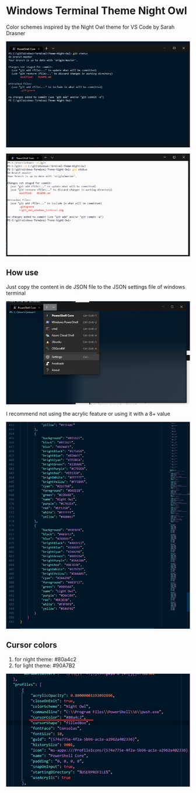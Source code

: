 # Windows Terminal Theme Night Owl

Color schemes inspired by the Night Owl theme for VS Code by Sarah Drasner

![Image night theme](night_owl_windows_terminal.png)

![Image night theme](light_owl_windows_terminal.png)

## How use

Just copy the content in de JSON file to the JSON settings file of windows 
terminal

![settings](settings.png)

I recommend not using the acrylic feature or using it with a 8+ value

![settings2](settings2.png)

## Cursor colors 

1. for night theme: #80a4c2
2. for light theme: #90A7B2

![cursor](cursor_color.png)
